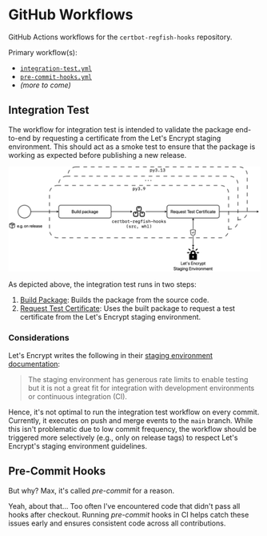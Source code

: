 # GitHub Workflows

GitHub Actions workflows for the `certbot-regfish-hooks` repository.

Primary workflow(s):

- [`integration-test.yml`](/.github/workflows/integration-test.yml)
- [`pre-commit-hooks.yml`](/.github/workflows/pre-commit-hooks.yml)
- _(more to come)_

## Integration Test

The workflow for integration test is intended to validate the package end-to-end by
requesting a certificate from the Let's Encrypt staging environment. This should act as
a smoke test to ensure that the package is working as expected before publishing a new
release.

![Integration Test Workflow Diagram](/assets/integration-test-workflow.png)

As depicted above, the integration test runs in two steps:

1. [Build Package](/.github/workflows/build-package.yml): Builds the package from the
   source code.
2. [Request Test Certificate](/.github/workflows/request-test-certificate.yml): Uses the
   built package to request a test certificate from the Let's Encrypt staging
   environment.

### Considerations

Let's Encrypt writes the following in their
[staging environment documentation](https://letsencrypt.org/docs/staging-environment/):

> The staging environment has generous rate limits to enable testing but it is not a
> great fit for integration with development environments or continuous integration
> (CI).

Hence, it's not optimal to run the integration test workflow on every commit. Currently,
it executes on push and merge events to the `main` branch. While this isn't problematic
due to low commit frequency, the workflow should be triggered more selectively (e.g.,
only on release tags) to respect Let's Encrypt's staging environment guidelines.

## Pre-Commit Hooks

But why? Max, it's called _pre-commit_ for a reason.

Yeah, about that... Too often I've encountered code that didn't pass all hooks after
checkout. Running _pre-commit_ hooks in CI helps catch these issues early and ensures
consistent code across all contributions.
